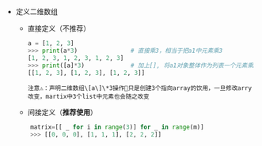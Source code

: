 * 定义二维数组
  * 直接定义（不推荐）
    ```py
    a = [1, 2, 3]
    >>> print(a*3)               # 直接乘3，相当于把a1中元素乘3
    [1, 2, 3, 1, 2, 3, 1, 2, 3]
    >>> print([a]*3)             # 加上[], 将a1对象整体作为列表一个元素乘3
    [[1, 2, 3], [1, 2, 3], [1, 2, 3]]
    ```

        注意⚠：声明二维数组\[a\]\*3操作只是创建3个指向array的饮用，一旦修改arry改变，martix中3个list中元素也会随之改变

  * 间接定义（**推荐使用**）

  ```py
      matrix=[[ _ for i in range(3)] for _ in range(m)]
      >>> [[0, 0, 0], [1, 1, 1], [2, 2, 2]]
  ```







